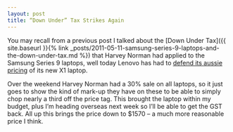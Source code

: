 ```yaml
---
layout: post
title: “Down Under” Tax Strikes Again
---
```

You may recall from a previous post I talked about the [Down Under Tax]({{ site.baseurl }}{% link _posts/2011-05-11-samsung-series-9-laptops-and-the-down-under-tax.md %}) that Harvey Norman had applied to the Samsung Series 9 laptops, well today Lenovo has had to <a href="http://www.zdnet.com.au/lenovo-defends-aussie-thinkpad-pricing-339315254.htm" target="_blank">defend its aussie pricing</a> of its new X1 laptop.

Over the weekend Harvey Norman had a 30% sale on all laptops, so it just goes to show the kind of mark-up they have on these to be able to simply chop nearly a third off the price tag. This brought the laptop within my budget, plus I’m heading overseas next week so I’ll be able to get the GST back. All up this brings the price down to $1570 – a much more reasonable price I think.